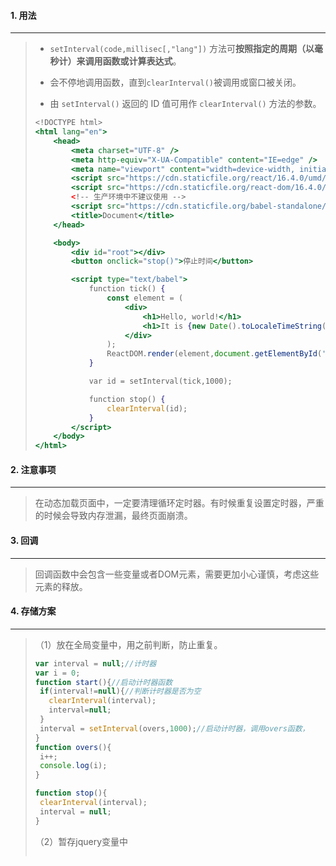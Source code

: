 #### 1. 用法

---

> - `setInterval(code,millisec[,"lang"])` 方法可**按照指定的周期（以毫秒计）来调用函数或计算表达式**。
>
> - 会不停地调用函数，直到`clearInterval()`被调用或窗口被关闭。
>
> - 由 `setInterval()` 返回的 ID 值可用作 `clearInterval()` 方法的参数。
>
> ```jsx
> <!DOCTYPE html>
> <html lang="en">
>     <head>
>         <meta charset="UTF-8" />
>         <meta http-equiv="X-UA-Compatible" content="IE=edge" />
>         <meta name="viewport" content="width=device-width, initial-scale=1.0" />
>         <script src="https://cdn.staticfile.org/react/16.4.0/umd/react.development.js"></script>
>         <script src="https://cdn.staticfile.org/react-dom/16.4.0/umd/react-dom.development.js"></script>
>         <!-- 生产环境中不建议使用 -->
>         <script src="https://cdn.staticfile.org/babel-standalone/6.26.0/babel.min.js"></script>
>         <title>Document</title>
>     </head>
> 
>     <body>
>         <div id="root"></div>
>         <button onclick="stop()">停止时间</button>
> 
>         <script type="text/babel">
>             function tick() {
>                 const element = (
>                     <div>
>                         <h1>Hello, world!</h1>
>                         <h1>It is {new Date().toLocaleTimeString()}.</h1>
>                     </div>
>                 );
>                 ReactDOM.render(element,document.getElementById('root'));
>             }
> 
>             var id = setInterval(tick,1000);
> 
>             function stop() {
>                 clearInterval(id);
>             }
>         </script>
>     </body>
> </html>
> 
> ```



#### 2. 注意事项

---

>在动态加载页面中，一定要清理循环定时器。有时候重复设置定时器，严重的时候会导致内存泄漏，最终页面崩溃。



#### 3. 回调

---

>回调函数中会包含一些变量或者DOM元素，需要更加小心谨慎，考虑这些元素的释放。



#### 4. 存储方案

---

>（1）放在全局变量中，用之前判断，防止重复。
>
>```jsx
>var interval = null;//计时器
>var i = 0;
>function start(){//启动计时器函数
>  if(interval!=null){//判断计时器是否为空
>    clearInterval(interval);
>    interval=null;
>  }
>  interval = setInterval(overs,1000);//启动计时器，调用overs函数，
>}
>function overs(){
>  i++;
>  console.log(i); 
>}
>
>function stop(){        
>  clearInterval(interval);
>  interval = null;
>}
>```
>
>（2）暂存jquery变量中
>
>```jsx













